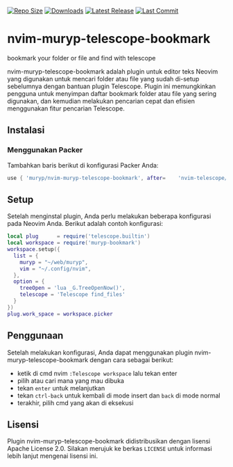 [![Repo Size](https://img.shields.io/github/repo-size/muryp/nvim-muryp-telescope-bookmark)](https://github.com/muryp/nvim-muryp-telescope-bookmark)
[![Downloads](https://img.shields.io/github/downloads/muryp/nvim-muryp-telescope-bookmark/total)](https://github.com/muryp/nvim-muryp-telescope-bookmark/releases)
[![Latest Release](https://img.shields.io/github/release/muryp/nvim-muryp-telescope-bookmark)](https://github.com/muryp/nvim-muryp-telescope-bookmark/releases/latest)
[![Last Commit](https://img.shields.io/github/last-commit/muryp/nvim-muryp-telescope-bookmark)](https://github.com/muryp/nvim-muryp-telescope-bookmark/commits/master)
# nvim-muryp-telescope-bookmark
bookmark your folder or file and find with telescope

nvim-muryp-telescope-bookmark adalah plugin untuk editor teks Neovim yang digunakan untuk mencari folder atau file yang sudah di-setup sebelumnya dengan bantuan plugin Telescope. Plugin ini memungkinkan pengguna untuk menyimpan daftar bookmark folder atau file yang sering digunakan, dan kemudian melakukan pencarian cepat dan efisien menggunakan fitur pencarian Telescope.

## Instalasi

### Menggunakan Packer

Tambahkan baris berikut di konfigurasi Packer Anda:
```lua
use { 'muryp/nvim-muryp-telescope-bookmark', after=    'nvim-telescope/telescope.nvim' }
```
## Setup
Setelah menginstal plugin, Anda perlu melakukan beberapa konfigurasi pada Neovim Anda. Berikut adalah contoh konfigurasi:
```lua
local plug      = require('telescope.builtin')
local workspace = require('muryp-bookmark')
workspace.setup({
  list = {
    muryp = "~/web/muryp",
    vim = "~/.config/nvim",
  },
  option = {
    treeOpen = 'lua _G.TreeOpenNow()',
    telescope = 'Telescope find_files'
  }
})
plug.work_space = workspace.picker
```
## Penggunaan
Setelah melakukan konfigurasi, Anda dapat menggunakan plugin nvim-muryp-telescope-bookmark dengan cara sebagai berikut:

- ketik di cmd nvim `:Telescope workspace` lalu tekan enter
- pilih atau cari mana yang mau dibuka
- tekan `enter` untuk melanjutkan
- tekan `ctrl-back` untuk kembali di mode insert dan `back` di mode normal
- terakhir, pilih cmd yang akan di eksekusi

## Lisensi
Plugin nvim-muryp-telescope-bookmark didistribusikan dengan lisensi Apache License 2.0. Silakan merujuk ke berkas `LICENSE` untuk informasi lebih lanjut mengenai lisensi ini.
